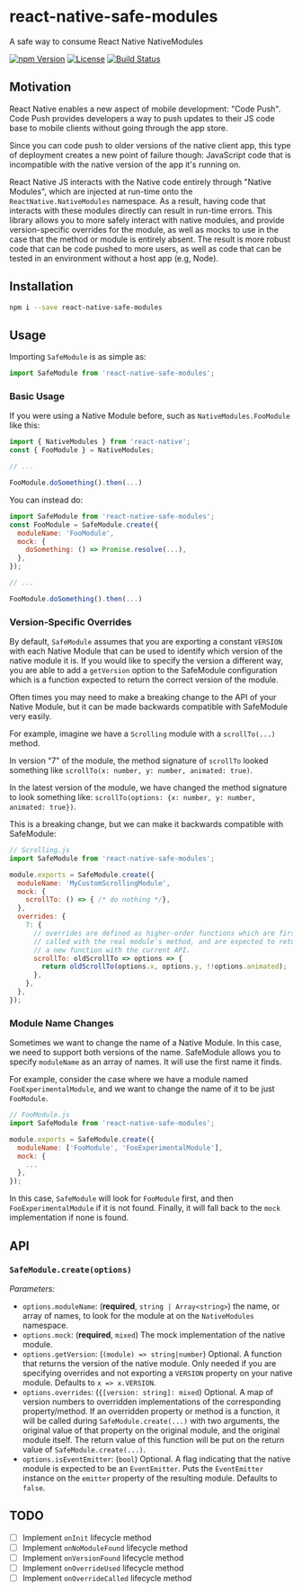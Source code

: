 # react-native-safe-modules

A safe way to consume React Native NativeModules


[![npm Version](https://img.shields.io/npm/v/react-native-safe-modules.svg)](https://www.npmjs.com/package/react-native-safe-modules) [![License](https://img.shields.io/npm/l/react-native-safe-modules.svg)](https://www.npmjs.com/package/react-native-safe-modules) [![Build Status](https://travis-ci.org/lelandrichardson/react-native-safe-modules.svg)](https://travis-ci.org/airbnb/react-native-safe-modules)


## Motivation

React Native enables a new aspect of mobile development: "Code Push".
Code Push provides developers a way to push updates to their JS code base
to mobile clients without going through the app store.

Since you can code push to older versions of the native client app, this 
type of deployment creates a new point of failure though: JavaScript
code that is incompatible with the native version of the app it's running
on.

React Native JS interacts with the Native code entirely through "Native Modules",
which are injected at run-time onto the `ReactNative.NativeModules`
namespace. As a result, having code that interacts with these modules
directly can result in run-time errors.  This library allows you to more
safely interact with native modules, and provide version-specific overrides
for the module, as well as mocks to use in the case that the method or module
is entirely absent.  The result is more robust code that can be code pushed
to more users, as well as code that can be tested in an environment without
a host app (e.g, Node).



## Installation

```bash
npm i --save react-native-safe-modules
```

## Usage

Importing `SafeModule` is as simple as:

```js
import SafeModule from 'react-native-safe-modules';
```

### Basic Usage

If you were using a Native Module before, such as `NativeModules.FooModule`
like this:

```js
import { NativeModules } from 'react-native';
const { FooModule } = NativeModules;

// ...

FooModule.doSomething().then(...)

```

You can instead do:

```js
import SafeModule from 'react-native-safe-modules';
const FooModule = SafeModule.create({
  moduleName: 'FooModule',
  mock: {
    doSomething: () => Promise.resolve(...),
  },
});

// ...

FooModule.doSomething().then(...)
```


### Version-Specific Overrides

By default, `SafeModule` assumes that you are exporting a constant `VERSION`
with each Native Module that can be used to identify which version of the
native module it is. If you would like to specify the version a different
way, you are able to add a `getVersion` option to the SafeModule configuration
which is a function expected to return the correct version of the module.

Often times you may need to make a breaking change to the API of your Native Module,
but it can be made backwards compatible with SafeModule very easily.

For example, imagine we have a `Scrolling` module with a `scrollTo(...)`
method. 

In version "7" of the module, the method signature of `scrollTo`
looked something like `scrollTo(x: number, y: number, animated: true)`.

In the latest version of the module, we have changed the method signature
to look something like: `scrollTo(options: {x: number, y: number, animated: true})`.

This is a breaking change, but we can make it backwards compatible with SafeModule:

```js
// Scrolling.js
import SafeModule from 'react-native-safe-modules';

module.exports = SafeModule.create({
  moduleName: 'MyCustomScrollingModule',
  mock: {
    scrollTo: () => { /* do nothing */},
  },
  overrides: {
    7: {
      // overrides are defined as higher-order functions which are first
      // called with the real module's method, and are expected to return
      // a new function with the current API.
      scrollTo: oldScrollTo => options => {
        return oldScrollTo(options.x, options.y, !!options.animated);
      },
    },
  },
});
```


### Module Name Changes

Sometimes we want to change the name of a Native Module. In this case,
we need to support both versions of the name. SafeModule allows you to
specify `moduleName` as an array of names. It will use the first name
it finds.

For example, consider the case where we have a module named `FooExperimentalModule`,
and we want to change the name of it to be just `FooModule`.

```js
// FooModule.js
import SafeModule from 'react-native-safe-modules';

module.exports = SafeModule.create({
  moduleName: ['FooModule', 'FooExperimentalModule'],
  mock: {
    ...
  },
});
```

In this case, `SafeModule` will look for `FooModule` first, and then
`FooExperimentalModule` if it is not found. Finally, it will fall back
to the `mock` implementation if none is found.




## API

### `SafeModule.create(options)`

*Parameters:*

  - `options.moduleName`: (**required**, `string | Array<string>`) the name,
  or array of names, to look for the module at on the `NativeModules` namespace.
  - `options.mock`: (**required**, `mixed`) The mock implementation of the native module.
  - `options.getVersion`: (`(module) => string|number`) Optional. A function that returns 
  the version of the native module. Only needed if you are specifying overrides and not
  exporting a `VERSION` property on your native module. Defaults to `x => x.VERSION`.
  - `options.overrides`: (`{[version: string]: mixed`) Optional. A map of version numbers to
  overridden implementations of the corresponding property/method. If an overridden property
  or method is a function, it will be called during `SafeModule.create(...)` with two arguments,
  the original value of that property on the original module, and the original module itself. The
  return value of this function will be put on the return value of `SafeModule.create(...)`.
  - `options.isEventEmitter`: (`bool`) Optional. A flag indicating that the native module
  is expected to be an `EventEmitter`. Puts the `EventEmitter` instance on the `emitter` 
  property of the resulting module. Defaults to `false`.




## TODO

- [ ] Implement `onInit` lifecycle method
- [ ] Implement `onNoModuleFound` lifecycle method
- [ ] Implement `onVersionFound` lifecycle method
- [ ] Implement `onOverrideUsed` lifecycle method
- [ ] Implement `onOverrideCalled` lifecycle method
